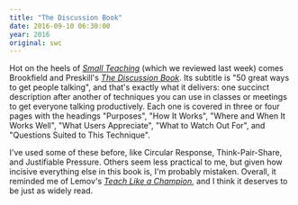 ```yaml
---
title: "The Discussion Book"
date: 2016-09-10 06:30:00
year: 2016
original: swc
---
```


Hot on the heels of *[Small Teaching](https://www.amazon.com/Small-Teaching-Everyday-Lessons-Learning/dp/1118944496/)*
(which we reviewed last week)
comes Brookfield and Preskill's *[The Discussion Book](https://www.amazon.com/Discussion-Book-Great-People-Talking/dp/1119049717/)*.
Its subtitle is "50 great ways to get people talking",
and that's exactly what it delivers:
one succinct description after another of techniques you can use in classes or meetings
to get everyone talking productively.
Each one is covered in three or four pages with the headings
"Purposes", "How It Works", "Where and When It Works Well",
"What Users Appreciate", "What to Watch Out For",
and "Questions Suited to This Technique".

I've used some of these before,
like Circular Response, Think-Pair-Share, and Justifiable Pressure.
Others seem less practical to me,
but given how incisive everything else in this book is,
I'm probably mistaken.
Overall,
it reminded me of Lemov's *[Teach Like a Champion](https://www.amazon.com/Teach-Like-Champion-2-0-Techniques/dp/1118901851/)*,
and I think it deserves to be just as widely read.
